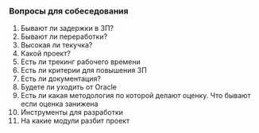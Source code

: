 ### Вопросы для собеседования
1. Бывают ли задержки в ЗП?
2. Бывают ли переработки?
3. Высокая ли текучка? 
4. Какой проект? 
5. Есть ли трекинг рабочего времени
6. Есть ли критерии для повышения ЗП
7. Есть ли документация?
8. Будете ли уходить от Oracle
9. Есть ли какая методология по которой делают оценку. Что бывают если оценка занижена
10. Инструменты для разработки
11. На какие модули разбит проект